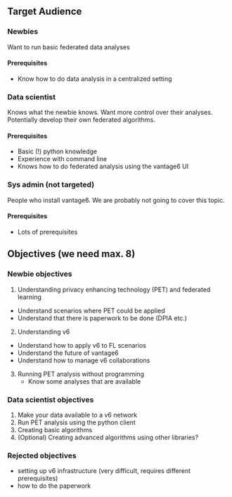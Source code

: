 ## Target Audience
### Newbies
Want to run basic federated data analyses
#### Prerequisites
- Know how to do data analysis in a centralized setting

### Data scientist
Knows what the newbie knows. Want more control over their analyses. Potentially develop their own
federated algorithms.

#### Prerequisites
- Basic (!) python knowledge
- Experience with command line
- Knows how to do federated analysis using the vantage6 UI

### Sys admin (not targeted)
People who install vantage6. We are probably not going to cover this topic.

#### Prerequisites
- Lots of prerequisites

## Objectives (we need max. 8)
### Newbie objectives
1. Understanding privacy enhancing technology (PET) and federated learning
  - Understand scenarios where PET could be applied
  - Understand that there is paperwork to be done (DPIA etc.)
2. Understanding v6
  - Understand how to apply v6 to FL scenarios
  - Understand the future of vantage6
  - Understand how to manage v6 collaborations
3. Running PET analysis without programming
   - Know some analyses that are available

### Data scientist objectives
1. Make your data available to a v6 network
2. Run PET analysis using the python client
3. Creating basic algorithms
4. (Optional) Creating advanced algorithms using other libraries?

### Rejected objectives
- setting up v6 infrastructure (very difficult, requires different prerequisites)
- how to do the paperwork